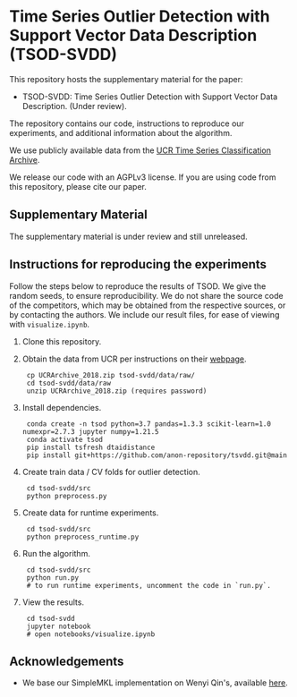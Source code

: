 Time Series Outlier Detection with Support Vector Data Description (TSOD-SVDD)
===============================================================================================

This repository hosts the supplementary material for the paper:

- TSOD-SVDD: Time Series Outlier Detection with Support Vector Data Description. (Under review).

The repository contains our code, instructions to reproduce our experiments, and additional information about the algorithm. 

We use publicly available data from the [UCR Time Series Classification Archive](https://www.cs.ucr.edu/%7Eeamonn/time_series_data_2018/).

We release our code with an AGPLv3 license. If you are using code from this repository, please cite our paper.

Supplementary Material
------------------------

The supplementary material is under review and still unreleased.

Instructions for reproducing the experiments
----------------

Follow the steps below to reproduce the results of TSOD. We give the random seeds, to ensure reproducibility. We do not share the source code of the competitors, which may be obtained from the respective sources, or by contacting the authors. We include our result files, for ease of viewing with `visualize.ipynb`.

1. Clone this repository.
1. Obtain the data from UCR per instructions on their [webpage](https://www.cs.ucr.edu/%7Eeamonn/time_series_data_2018/).

    	cp UCRArchive_2018.zip tsod-svdd/data/raw/
		cd tsod-svdd/data/raw
		unzip UCRArchive_2018.zip (requires password)
	
1. Install dependencies.

    	conda create -n tsod python=3.7 pandas=1.3.3 scikit-learn=1.0 numexpr=2.7.3 jupyter numpy=1.21.5
		conda activate tsod
		pip install tsfresh dtaidistance
    	pip install git+https://github.com/anon-repository/tsvdd.git@main
	
1. Create train data / CV folds for outlier detection.

        cd tsod-svdd/src
	    python preprocess.py
	
1. Create data for runtime experiments.

        cd tsod-svdd/src
		python preprocess_runtime.py
	
1. Run the algorithm.

		cd tsod-svdd/src
		python run.py
		# to run runtime experiments, uncomment the code in `run.py`.
	
1. View the results.

		cd tsod-svdd
		jupyter notebook
		# open notebooks/visualize.ipynb

Acknowledgements
-----------------

- We base our SimpleMKL implementation on Wenyi Qin's, available [here](https://github.com/qintian0321/SimpleMKL_python).

